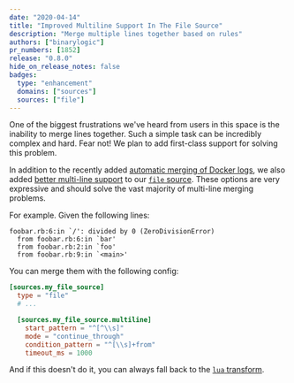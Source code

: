 ```yaml
---
date: "2020-04-14"
title: "Improved Multiline Support In The File Source"
description: "Merge multiple lines together based on rules"
authors: ["binarylogic"]
pr_numbers: [1852]
release: "0.8.0"
hide_on_release_notes: false
badges:
  type: "enhancement"
  domains: ["sources"]
  sources: ["file"]
---
```


One of the biggest frustrations we've heard from users in this space is the
inability to merge lines together. Such a simple task can be incredibly
complex and hard. Fear not! We plan to add first-class support for solving
this problem.

In addition to the recently added [automatic merging of Docker
logs][docs.sources.docker_logs#auto_partial_merge], we also added [better multi-line
support][docs.sources.file#multiline] to our [`file` source][docs.sources.file].
These options are very expressive and should solve the vast majority of
multi-line merging problems.

For example. Given the following lines:

```text
foobar.rb:6:in `/': divided by 0 (ZeroDivisionError)
  from foobar.rb:6:in `bar'
  from foobar.rb:2:in `foo'
  from foobar.rb:9:in `<main>'
```

You can merge them with the following config:

```toml title="vector.toml"
[sources.my_file_source]
  type = "file"
  # ...

  [sources.my_file_source.multiline]
    start_pattern = "^[^\\s]"
    mode = "continue_through"
    condition_pattern = "^[\\s]+from"
    timeout_ms = 1000
```

And if this doesn't do it, you can always fall back to the [`lua` transform][docs.transforms.lua].

[docs.sources.docker_logs#auto_partial_merge]: /docs/reference/configuration/sources/docker_logs/#auto_partial_merge
[docs.sources.file#multiline]: /docs/reference/configuration/sources/file/#multiline
[docs.sources.file]: /docs/reference/configuration/sources/file/
[docs.transforms.lua]: /docs/reference/configuration/transforms/lua/
